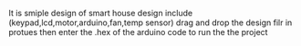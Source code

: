 It is smiple design of smart house design include (keypad,lcd,motor,arduino,fan,temp sensor)
drag and drop the design filr in protues then enter the .hex of the arduino code to run the the project
